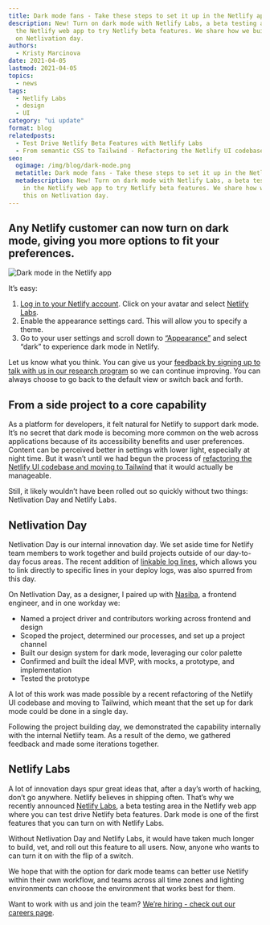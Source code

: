 ```yaml
---
title: Dark mode fans - Take these steps to set it up in the Netlify app
description: New! Turn on dark mode with Netlify Labs, a beta testing area in
  the Netlify web app to try Netlify beta features. We share how we built this
  on Netlivation day.
authors:
  - Kristy Marcinova
date: 2021-04-05
lastmod: 2021-04-05
topics:
  - news
tags:
  - Netlify Labs
  - design
  - UI
category: "ui update"
format: blog
relatedposts:
  - Test Drive Netlify Beta Features with Netlify Labs
  - From semantic CSS to Tailwind - Refactoring the Netlify UI codebase
seo:
  ogimage: /img/blog/dark-mode.png
  metatitle: Dark mode fans - Take these steps to set it up in the Netlify app
  metadescription: New! Turn on dark mode with Netlify Labs, a beta testing area
    in the Netlify web app to try Netlify beta features. We share how we built
    this on Netlivation day.
---
```


## Any Netlify customer can now turn on dark mode, giving you more options to fit your preferences.

![Dark mode in the Netlify app](/static/images/dark-mode.png "Dark mode in the Netlify app")

It’s easy:

1. [Log in to your Netlify account](https://app.netlify.com/). Click on your avatar and select [Netlify Labs](https://app.netlify.com/user/labs).
2. Enable the appearance settings card. This will allow you to specify a theme.
3. Go to your user settings and scroll down to [“Appearance”](https://app.netlify.com/user/settings#appearance) and select “dark” to experience dark mode in Netlify.

Let us know what you think. You can give us your [feedback by signing up to talk with us in our research program](https://www.netlify.com/research-program/) so we can continue improving. You can always choose to go back to the default view or switch back and forth.

## From a side project to a core capability

As a platform for developers, it felt natural for Netlify to support dark mode. It’s no secret that dark mode is becoming more common on the web across applications because of its accessibility benefits and user preferences. Content can be perceived better in settings with lower light, especially at night time. But it wasn’t until we had begun the process of [refactoring the Netlify UI codebase and moving to Tailwind](https://www.netlify.com/blog/2021/03/23/from-semantic-css-to-tailwind-refactoring-the-netlify-ui-codebase/) that it would actually be manageable.

Still, it likely wouldn’t have been rolled out so quickly without two things: Netlivation Day and Netlify Labs.

## Netlivation Day

Netlivation Day is our internal innovation day. We set aside time for Netlify team members to work together and build projects outside of our day-to-day focus areas. The recent addition of [linkable log lines](https://www.netlify.com/blog/2021/03/04/linkable-log-lines-now-available/), which allows you to link directly to specific lines in your deploy logs, was also spurred from this day.

On Netlivation Day, as a designer, I paired up with [Nasiba](https://twitter.com/nasivuela), a frontend engineer, and in one workday we:

- Named a project driver and contributors working across frontend and design
- Scoped the project, determined our processes, and set up a project channel
- Built our design system for dark mode, leveraging our color palette
- Confirmed and built the ideal MVP, with mocks, a prototype, and implementation
- Tested the prototype

A lot of this work was made possible by a recent refactoring of the Netlify UI codebase and moving to Tailwind, which meant that the set up for dark mode could be done in a single day.

Following the project building day, we demonstrated the capability internally with the internal Netlify team. As a result of the demo, we gathered feedback and made some iterations together.

## Netlify Labs

A lot of innovation days spur great ideas that, after a day’s worth of hacking, don’t go anywhere. Netlify believes in shipping often. That’s why we recently announced [Netlify Labs](https://www.netlify.com/blog/2021/03/31/test-drive-netlify-beta-features-with-netlify-labs), a beta testing area in the Netlify web app where you can test drive Netlify beta features. Dark mode is one of the first features that you can turn on with Netlify Labs.

Without Netlivation Day and Netlify Labs, it would have taken much longer to build, vet, and roll out this feature to all users. Now, anyone who wants to can turn it on with the flip of a switch.

We hope that with the option for dark mode teams can better use Netlify within their own workflow, and teams across all time zones and lighting environments can choose the environment that works best for them.

Want to work with us and join the team? [We’re hiring - check out our careers page](https://www.netlify.com/careers).
